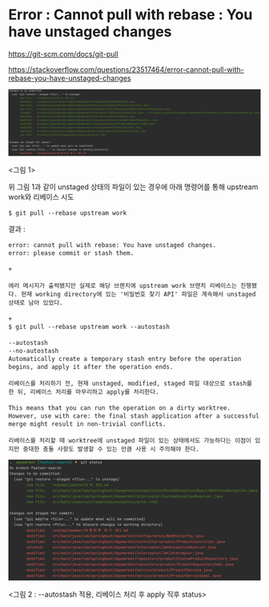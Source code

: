 # Error : Cannot pull with rebase : You have unstaged changes 

https://git-scm.com/docs/git-pull

https://stackoverflow.com/questions/23517464/error-cannot-pull-with-rebase-you-have-unstaged-changes





![image-20210406190827551](./imgs/Cannot_pull_with_rebase_0.png)

<그림 1>

위 그림 1과 같이 unstaged 상태의 파일이 있는 경우에 아래 명령어를 통해 upstream work와 리베이스 시도

```
$ git pull --rebase upstream work 
```

결과 : 

```
error: cannot pull with rebase: You have unstaged changes.
error: please commit or stash them.

+

에러 메시지가 출력됐지만 실제로 해당 브랜치에 upstream work 브랜치 리베이스는 진행됐다. 현재 working directory에 있는 '비밀번호 찾기 API' 파일은 계속해서 unstaged 상태로 남아 있었다. 

+
$ git pull --rebase upstream work --autostash

--autostash
--no-autostash
Automatically create a temporary stash entry before the operation begins, and apply it after the operation ends. 

리베이스를 처리하기 전, 현재 unstaged, modified, staged 파일 대상으로 stash를 한 뒤, 리베이스 처리를 마무리하고 apply를 처리한다. 

This means that you can run the operation on a dirty worktree. However, use with care: the final stash application after a successful merge might result in non-trivial conflicts.

리베이스를 처리할 때 worktree에 unstaged 파일이 있는 상태에서도 가능하다는 이점이 있지만 중대한 충돌 사항도 발생할 수 있는 만큼 사용 시 주의해야 한다. 

```

![image-20210406192208530](imgs/Cannot_pull_with_rebase_1.png)

<그림 2 : --autostash 적용, 리베이스 처리 후 apply 직후 status> 

